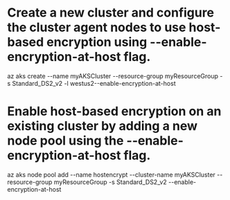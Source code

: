# Create a new cluster and configure the cluster agent nodes to use host-based encryption using --enable-encryption-at-host flag.

az aks create --name myAKSCluster --resource-group myResourceGroup -s Standard_DS2_v2 -l westus2--enable-encryption-at-host

# Enable host-based encryption on an existing cluster by adding a new node pool using the --enable-encryption-at-host flag.

az aks node pool add --name hostencrypt --cluster-name myAKSCluster --resource-group myResourceGroup -s Standard_DS2_v2 --enable-encryption-at-host





